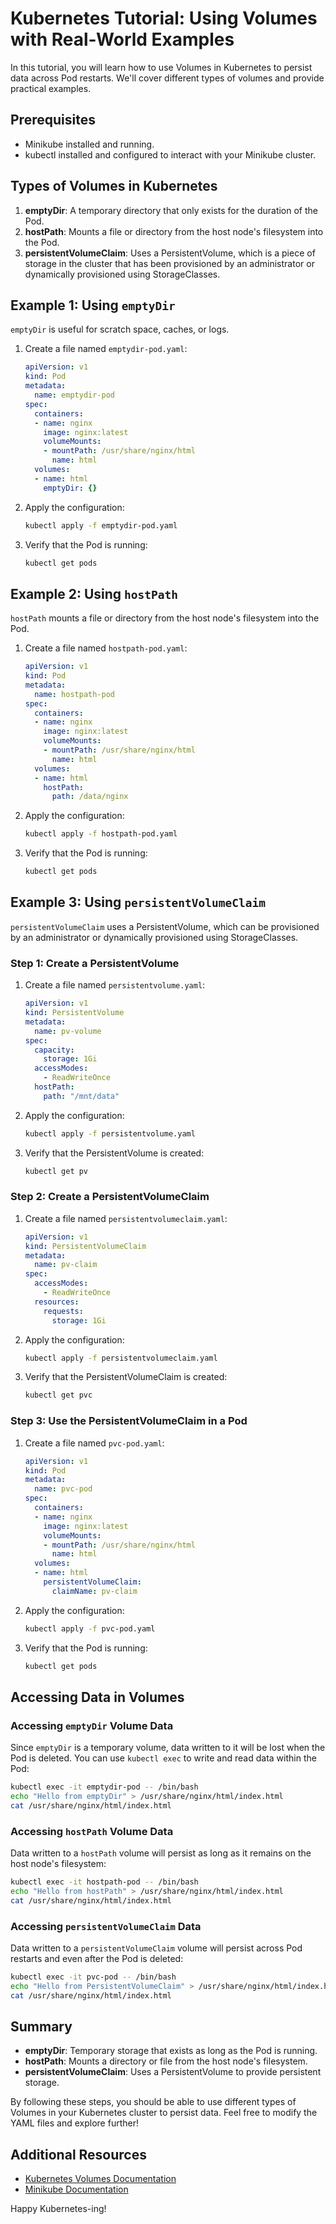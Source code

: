 # Kubernetes Tutorial: Using Volumes with Real-World Examples

In this tutorial, you will learn how to use Volumes in Kubernetes to persist data across Pod restarts. We'll cover different types of volumes and provide practical examples.

## Prerequisites

- Minikube installed and running.
- kubectl installed and configured to interact with your Minikube cluster.

## Types of Volumes in Kubernetes

1. **emptyDir**: A temporary directory that only exists for the duration of the Pod.
2. **hostPath**: Mounts a file or directory from the host node's filesystem into the Pod.
3. **persistentVolumeClaim**: Uses a PersistentVolume, which is a piece of storage in the cluster that has been provisioned by an administrator or dynamically provisioned using StorageClasses.

## Example 1: Using `emptyDir`

`emptyDir` is useful for scratch space, caches, or logs.

1. Create a file named `emptydir-pod.yaml`:

    ```yaml
    apiVersion: v1
    kind: Pod
    metadata:
      name: emptydir-pod
    spec:
      containers:
      - name: nginx
        image: nginx:latest
        volumeMounts:
        - mountPath: /usr/share/nginx/html
          name: html
      volumes:
      - name: html
        emptyDir: {}
    ```

2. Apply the configuration:

    ```bash
    kubectl apply -f emptydir-pod.yaml
    ```

3. Verify that the Pod is running:

    ```bash
    kubectl get pods
    ```

## Example 2: Using `hostPath`

`hostPath` mounts a file or directory from the host node's filesystem into the Pod.

1. Create a file named `hostpath-pod.yaml`:

    ```yaml
    apiVersion: v1
    kind: Pod
    metadata:
      name: hostpath-pod
    spec:
      containers:
      - name: nginx
        image: nginx:latest
        volumeMounts:
        - mountPath: /usr/share/nginx/html
          name: html
      volumes:
      - name: html
        hostPath:
          path: /data/nginx
    ```

2. Apply the configuration:

    ```bash
    kubectl apply -f hostpath-pod.yaml
    ```

3. Verify that the Pod is running:

    ```bash
    kubectl get pods
    ```

## Example 3: Using `persistentVolumeClaim`

`persistentVolumeClaim` uses a PersistentVolume, which can be provisioned by an administrator or dynamically provisioned using StorageClasses.

### Step 1: Create a PersistentVolume

1. Create a file named `persistentvolume.yaml`:

    ```yaml
    apiVersion: v1
    kind: PersistentVolume
    metadata:
      name: pv-volume
    spec:
      capacity:
        storage: 1Gi
      accessModes:
        - ReadWriteOnce
      hostPath:
        path: "/mnt/data"
    ```

2. Apply the configuration:

    ```bash
    kubectl apply -f persistentvolume.yaml
    ```

3. Verify that the PersistentVolume is created:

    ```bash
    kubectl get pv
    ```

### Step 2: Create a PersistentVolumeClaim

1. Create a file named `persistentvolumeclaim.yaml`:

    ```yaml
    apiVersion: v1
    kind: PersistentVolumeClaim
    metadata:
      name: pv-claim
    spec:
      accessModes:
        - ReadWriteOnce
      resources:
        requests:
          storage: 1Gi
    ```

2. Apply the configuration:

    ```bash
    kubectl apply -f persistentvolumeclaim.yaml
    ```

3. Verify that the PersistentVolumeClaim is created:

    ```bash
    kubectl get pvc
    ```

### Step 3: Use the PersistentVolumeClaim in a Pod

1. Create a file named `pvc-pod.yaml`:

    ```yaml
    apiVersion: v1
    kind: Pod
    metadata:
      name: pvc-pod
    spec:
      containers:
      - name: nginx
        image: nginx:latest
        volumeMounts:
        - mountPath: /usr/share/nginx/html
          name: html
      volumes:
      - name: html
        persistentVolumeClaim:
          claimName: pv-claim
    ```

2. Apply the configuration:

    ```bash
    kubectl apply -f pvc-pod.yaml
    ```

3. Verify that the Pod is running:

    ```bash
    kubectl get pods
    ```

## Accessing Data in Volumes

### Accessing `emptyDir` Volume Data

Since `emptyDir` is a temporary volume, data written to it will be lost when the Pod is deleted. You can use `kubectl exec` to write and read data within the Pod:

```bash
kubectl exec -it emptydir-pod -- /bin/bash
echo "Hello from emptyDir" > /usr/share/nginx/html/index.html
cat /usr/share/nginx/html/index.html
```

### Accessing `hostPath` Volume Data

Data written to a `hostPath` volume will persist as long as it remains on the host node's filesystem:

```bash
kubectl exec -it hostpath-pod -- /bin/bash
echo "Hello from hostPath" > /usr/share/nginx/html/index.html
cat /usr/share/nginx/html/index.html
```

### Accessing `persistentVolumeClaim` Data

Data written to a `persistentVolumeClaim` volume will persist across Pod restarts and even after the Pod is deleted:

```bash
kubectl exec -it pvc-pod -- /bin/bash
echo "Hello from PersistentVolumeClaim" > /usr/share/nginx/html/index.html
cat /usr/share/nginx/html/index.html
```

## Summary

- **emptyDir**: Temporary storage that exists as long as the Pod is running.
- **hostPath**: Mounts a directory or file from the host node's filesystem.
- **persistentVolumeClaim**: Uses a PersistentVolume to provide persistent storage.

By following these steps, you should be able to use different types of Volumes in your Kubernetes cluster to persist data. Feel free to modify the YAML files and explore further!

## Additional Resources

- [Kubernetes Volumes Documentation](https://kubernetes.io/docs/concepts/storage/volumes/)
- [Minikube Documentation](https://minikube.sigs.k8s.io/docs/)

Happy Kubernetes-ing!

